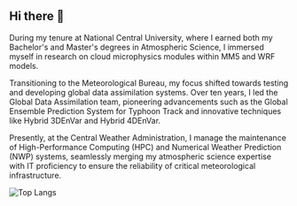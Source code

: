 ## Hi there 👋
During my tenure at National Central University, where I earned both my Bachelor's and Master's degrees in Atmospheric Science, I immersed myself in research on cloud microphysics modules within MM5 and WRF models. 

Transitioning to the Meteorological Bureau, my focus shifted towards testing and developing global data assimilation systems. 
Over ten years, I led the Global Data Assimilation team, pioneering advancements such as the Global Ensemble Prediction System for Typhoon Track and innovative techniques like Hybrid 3DEnVar and Hybrid 4DEnVar. 

Presently, at the Central Weather Administration, I manage the maintenance of High-Performance Computing (HPC) and Numerical Weather Prediction (NWP) systems, seamlessly merging my atmospheric science expertise with IT proficiency to ensure the reliability of critical meteorological infrastructure.

![Top Langs](https://github-readme-stats.vercel.app/api/top-langs/?username=dengshunchen&hide_progress=true)

<!--
[![Deng-Shun Chen's GitHub stats](https://github-readme-stats.vercel.app/api?username=dengshunchen)](https://github.com/anuraghazra/github-readme-stats)

**DengShunChen/DengShunChen** is a ✨ _special_ ✨ repository because its `README.md` (this file) appears on your GitHub profile.

Here are some ideas to get you started:

- 🔭 I’m currently working on ...
- 🌱 I’m currently learning ...
- 👯 I’m looking to collaborate on ...
- 🤔 I’m looking for help with ...
- 💬 Ask me about ...
- 📫 How to reach me: ...
- 😄 Pronouns: ...
- ⚡ Fun fact: ...
-->
